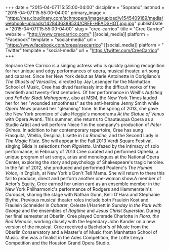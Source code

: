 +++
date = "2015-04-07T15:55:00-04:00"
discipline = "Soprano"
lastmod = "2015-04-07T15:55:00-04:00"
primary_image = "https://res.cloudinary.com/schmopera/image/upload/v1545409169/media/webhook-uploads/1428436388534/CREE-HEADSHOT.jpg.jpg"
publishDate = "2015-04-07T15:55:00-04:00"
slug = "cree-carrico"
title = "Cree Carrico"
website = "http://www.creecarrico.com/"
[[social_media]]
platform = "Facebook"
template = "social-media"
url = "https://www.facebook.com/creealysecarrico"
[[social_media]]
platform = " Twitter"
template = "social-media"
url = "https://twitter.com/CreeCarrico"
+++

<p>
	<span class="xr_tj Normal_text">Soprano Cree Carrico is a singing actress who is quickly gaining<img alt="" src="http://www.creecarrico.com/index_htm_files/0.gif"> </span><span class="xr_tj Normal_text">recognition for her unique and edgy performances of opera,<img alt="" src="http://www.creecarrico.com/index_htm_files/0.gif"> </span><span class="xr_tl Normal_text">musical theater, art song and cabaret. </span><span class="xr_tl Normal_text">Since her New York debut as Marie Antoinette in Corigliano's <em>The </em></span><span class="xr_tj Normal_text"><em>Ghosts of Versailles</em>, directed by Jay Lesenger for the Manhattan<img alt="" src="http://www.creecarrico.com/index_htm_files/0.gif"> </span><span class="xr_tj Normal_text">School of Music, Cree has dived fearlessly into the difficult works<img alt="" src="http://www.creecarrico.com/index_htm_files/0.gif"> </span><span class="xr_tj Normal_text">of the twentieth and twenty-first centuries. Of her performance in<img alt="" src="http://www.creecarrico.com/index_htm_files/0.gif"> </span><span class="xr_tj Normal_text">Weill's <em>Aufstieg und Fall der Stadt Mahagonny</em>, also at MSM, the<img alt="" src="http://www.creecarrico.com/index_htm_files/0.gif"> </span><span class="xr_tl Normal_text">New York Times lauded her for her "wounded smoothness" as the </span><span class="xr_tj Normal_text">anti-heroine Jenny Smith while <em>Opera News</em> praised her<img alt="" src="http://www.creecarrico.com/index_htm_files/0.gif"> </span><span class="xr_tj Normal_text">"gleaming" tone. In the spring of 2013, she gave the New York<img alt="" src="http://www.creecarrico.com/index_htm_files/0.gif"> </span><span class="xr_tj Normal_text">premiere of Jake Heggie's monodrama <em>At the Statue of Venus</em> with<img alt="" src="http://www.creecarrico.com/index_htm_files/0.gif"> </span><span class="xr_tl Normal_text">Opera Avanti. This summer, she returns to Chautauqua Opera as </span><span class="xr_tj Normal_text">a Studio Artist and will perform Niece 1 in the company's<img alt="" src="http://www.creecarrico.com/index_htm_files/0.gif"> </span><span class="xr_tl Normal_text">production of <em>Peter Grimes</em>. </span><span class="xr_tj Normal_text">In addition to her contemporary repertoire, Cree has sung<img alt="" src="http://www.creecarrico.com/index_htm_files/0.gif"> </span><span class="xr_tl Normal_text">Frasquita, Vitellia, Despina, Lisette in <em>La</em> <em>Rondine,</em> and the Second </span><span class="xr_tj Normal_text">Lady in <em>The Magic Flute</em>. She will appear in the Fall 2013 Verdi<img alt="" src="http://www.creecarrico.com/index_htm_files/0.gif"> </span><span class="xr_tl Normal_text">Square Festival, singing Gilda in selections from <em>Rigoletto</em>. </span><span class="xr_tl Normal_text">Unfazed by the intimacy of solo performance, in February of 2013 </span><span class="xr_tj Normal_text">Cree curated and performed Ophelia, a unique program of art <img alt="" src="http://www.creecarrico.com/index_htm_files/0.gif"><span class="xr_tl Normal_text">songs, arias and monologues at the National Opera Center, </span><span class="xr_tj Normal_text">exploring the story and psychology of Shakespeare's tragic<img alt="" src="http://www.creecarrico.com/index_htm_files/0.gif"> </span><span class="xr_tj Normal_text">heroine. In the fall of 2012, she produced and performed<img alt="" src="http://www.creecarrico.com/index_htm_files/0.gif"> </span><span class="xr_tl Normal_text">Poulenc's <em>The Human Voice</em>, in English, at New York's Don't </span><span class="xr_tl Normal_text">Tell Mama. She will return to there this fall to produce, direct </span><span class="xr_tl Normal_text">and perform another one-woman show.</span><span class="xr_tl Normal_text">A member of Actor's Equity, Cree earned her union card as </span><span class="xr_tj Normal_text">an ensemble member in the New York Philharmonic's<img alt="" src="http://www.creecarrico.com/index_htm_files/0.gif"> </span><span class="xr_tj Normal_text">performance of Rodgers and Hammerstein's <em>Carousel</em>,<img alt="" src="http://www.creecarrico.com/index_htm_files/0.gif"> </span><span class="xr_tj Normal_text">sharing the stage with Nathan Gunn, Kelli O'Hara and<img alt="" src="http://www.creecarrico.com/index_htm_files/0.gif"> </span><span class="xr_tl Normal_text">Stephanie Blythe. Previous musical theater roles include both </span><span class="xr_tj Normal_text">Fraulein Kost and Fraulein Schneider in <em>Cabaret</em>, Celeste<img alt="" src="http://www.creecarrico.com/index_htm_files/0.gif"> </span><span class="xr_tj Normal_text">I/Harriett in <em>Sunday in the Park with George</em> and the<img alt="" src="http://www.creecarrico.com/index_htm_files/0.gif"> </span><span class="xr_tj Normal_text">ensembles of <em>Ragtime</em> and <em>Jesus Christ Superstar</em>. During<img alt="" src="http://www.creecarrico.com/index_htm_files/0.gif"> </span><span class="xr_tj Normal_text">her final semester at Oberlin, Cree played Comrade<img alt="" src="http://www.creecarrico.com/index_htm_files/0.gif"> </span><span class="xr_tl Normal_text">Charlotte in <em>Flora, the Red Menace</em>, working closely with the </span><span class="xr_tl Normal_text">legendary John Kander on a new version of the musical. </span><span class="xr_tj Normal_text">Cree received a Bachelor's of Music from the Oberlin<img alt="" src="http://www.creecarrico.com/index_htm_files/0.gif"> </span><span class="xr_tj Normal_text">Conservatory and a Master's of Music from Manhattan<img alt="" src="http://www.creecarrico.com/index_htm_files/0.gif"> </span><span class="xr_tl Normal_text">School of Music. She was a finalist in the Ades Competition, </span><span class="xr_tj Normal_text">the Lotte Lenya Competition and the Houston Grand Opera<img alt="" src="http://www.creecarrico.com/index_htm_files/0.gif"> </span><span class="xr_tl Normal_text">Studio.</span></span>
</p>
